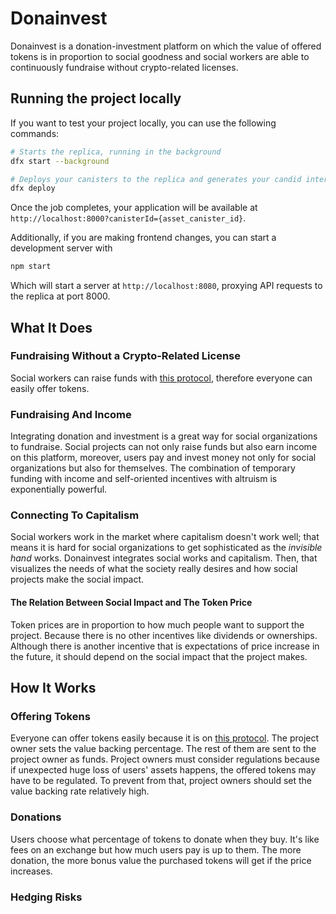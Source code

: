 # Donainvest

Donainvest is a donation-investment platform on which the value of offered tokens is in proportion to social goodness and social workers are able to continuously fundraise without crypto-related licenses.

## Running the project locally

If you want to test your project locally, you can use the following commands:

```bash
# Starts the replica, running in the background
dfx start --background

# Deploys your canisters to the replica and generates your candid interface
dfx deploy
```

Once the job completes, your application will be available at `http://localhost:8000?canisterId={asset_canister_id}`.

Additionally, if you are making frontend changes, you can start a development server with

```bash
npm start
```

Which will start a server at `http://localhost:8080`, proxying API requests to the replica at port 8000.

## What It Does

### Fundraising Without a Crypto-Related License

Social workers can raise funds with [this protocol](https://github.com/kentomisawa/lfico), therefore everyone can easily offer tokens. 

### Fundraising And Income

Integrating donation and investment is a great way for social organizations to fundraise. Social projects can not only raise funds but also earn income on this platform, moreover, users pay and invest money not only for social organizations but also for themselves. The combination of temporary funding with income and self-oriented incentives with altruism is exponentially powerful.

### Connecting To Capitalism

Social workers work in the market where capitalism doesn't work well; that means it is hard for social organizations to get sophisticated as the *invisible hand* works. Donainvest integrates social works and capitalism. Then, that visualizes the needs of what the society really desires and how social projects make the social impact.

#### The Relation Between Social Impact and The Token Price

Token prices are in proportion to how much people want to support the project. Because there is no other incentives like dividends or ownerships. Although there is another incentive that is expectations of price increase in the future, it should depend on the social impact that the project makes. 

## How It Works
### Offering Tokens

Everyone can offer tokens easily because it is on [this protocol](https://github.com/kentomisawa/lfico). The project owner sets the value backing percentage. The rest of them are sent to the project owner as funds. Project owners must consider regulations because if unexpected huge loss of users' assets happens, the offered tokens may have to be regulated. To prevent from that, project owners should set the value backing rate relatively high.

### Donations

Users choose what percentage of tokens to donate when they buy. It's like fees on an exchange but how much users pay is up to them. The more donation, the more bonus value the purchased tokens will get if the price increases. 

### Hedging Risks

